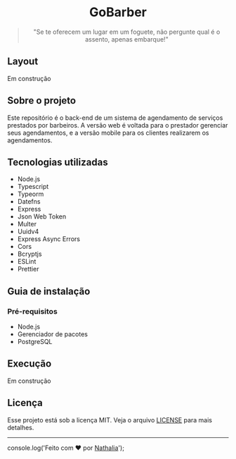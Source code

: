 <h1 align="center">
  GoBarber
</h1>

<blockquote align="center">"Se te oferecem um lugar em um foguete, não pergunte qual é o assento, apenas embarque!"</blockquote>

## Layout
Em construção

## Sobre o projeto
<p>Este repositório é o back-end de um sistema de agendamento de serviços prestados por barbeiros. A versão web é voltada para o prestador gerenciar seus agendamentos, e a versão mobile para os clientes realizarem os agendamentos.</p>

## Tecnologias utilizadas
- Node.js 
- Typescript
- Typeorm
- Datefns
- Express
- Json Web Token
- Multer
- Uuidv4
- Express Async Errors
- Cors
- Bcryptjs
- ESLint
- Prettier

## Guia de instalação
### Pré-requisitos 
- Node.js
- Gerenciador de pacotes
- PostgreSQL

## Execução
Em construção 

## Licença
Esse projeto está sob a licença MIT. Veja o arquivo <a href="https://github.com/nathaliacristina20/gostack-gobarber-web/blob/master/LICENSE">LICENSE</a> para mais detalhes.

---
console.log('Feito com :heart: por [Nathalia](https://www.linkedin.com/in/nathaliagomesoliveira/)'); 
